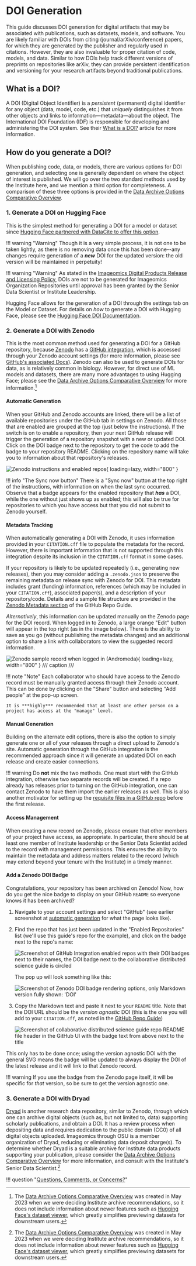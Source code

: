 # DOI Generation

This guide discusses DOI generation for digital artifacts that may be associated with publications, such as datasets, models, and software.
You are likely familiar with DOIs from citing (journal/arXiv/conference) papers, for which they are generated by the publisher and regularly used in citations. However, they are also invaluable for proper citation of code, models, and data. Similar to how DOIs help track different versions of preprints on repositories like arXiv, they can provide persistent identification and versioning for your research artifacts beyond traditional publications.

## What is a DOI?

A DOI (Digital Object Identifier) is a _persistent_ (permanent) digital identifier for any object (data, model, code, etc.) that _uniquely_ distinguishes it from other objects and links to information&mdash;metadata&mdash;about the object. The International DOI Foundation (IDF) is responsible for developing and administering the DOI system. See their [What is a DOI?](https://www.doi.org/the-identifier/what-is-a-doi/) article for more information.

## How do you generate a DOI?

When publishing code, data, or models, there are various options for DOI generation, and selecting one is generally dependent on where the object of interest is published. We will go over the two standard methods used by the Institute here, and we mention a third option for completeness. A comparison of these three options is provided in the [Data Archive Options Comparative Overview](../pdfs/Data_Archive-Publication-Options-Comparative-Overview.pdf).

### 1. Generate a DOI on Hugging Face

This is the simplest method for generating a DOI for a model or dataset since [Hugging Face partnered with DataCite to offer this option](https://huggingface.co/blog/introducing-doi).

!!! warning "Warning"
    Though it is a very simple process, it is not one to be taken lightly, as there is no removing data once this has been done--any changes require generation of a _**new**_ DOI for the updated version: the old version will be maintained in perpetuity!

!!! warning "Warning"
    As stated in the [Imageomics Digital Products Release and Licensing Policy](Digital-products-release-licensing-policy.md), DOIs are not to be generated for Imageomics Organization Repositories until approval has been granted by the Senior Data Scientist or Institute Leadership.

Hugging Face allows for the generation of a DOI through the settings tab on the Model or Dataset. For details on _how_ to generate a DOI with Hugging Face, please see the [Hugging Face DOI Documentation](https://huggingface.co/docs/hub/doi).

### 2. Generate a DOI with Zenodo

This is the most common method used for generating a DOI for a GitHub repository, because [Zenodo](https://zenodo.org/) has a [GitHub integration](https://zenodo.org/account/settings/github/), which is accessed through your Zenodo account settings (for more information, please see [GitHub's associated Docs](https://docs.github.com/articles/referencing-and-citing-content)). Zenodo can also be used to generate DOIs for data, as is relatively common in biology. However, for direct use of ML models and datasets, there are many more advantages to using Hugging Face; please see the [Data Archive Options Comparative Overview](../pdfs/Data_Archive-Publication-Options-Comparative-Overview.pdf) for more information.[^1]
[^1]: The [Data Archive Options Comparative Overview](../pdfs/Data_Archive-Publication-Options-Comparative-Overview.pdf) was created in May 2023 when we were deciding Institute archive recommendations, so it does not include information about newer features such as [Hugging Face's dataset viewer](https://huggingface.co/docs/hub/en/datasets-viewer), which greatly simplifies previewing datasets for downstream users.

#### Automatic Generation

When your GitHub and Zenodo accounts are linked, there will be a list of available repositories under the GitHub tab in settings on Zenodo. All those that are enabled are grouped at the top (just below the instructions). If the switch is on to enable a repository, then your next GitHub release will trigger the generation of a repository snapshot with a new or updated DOI. Click on the DOI badge next to the repository to get the code to add the badge to your repository README. Clicking on the repository name will take you to information about that repository's releases.

![Zenodo instructions and enabled repos](images/doi-generation/enabled_repos+intstructions.png){ loading=lazy, width="800" }

!!! info "The Sync now button"
    There is a "Sync now" button at the top right of the instructions, with information on when the last sync occurred. Observe that a badge appears for the enabled repository that **_has_** a DOI, while the one without just shows up as enabled; this will also be true for repositories to which you have access but that you did not submit to Zenodo yourself.

#### Metadata Tracking

When automatically generating a DOI with Zenodo, it uses information provided in your `CITATION.cff` file to populate the metadata for the record. However, there is important information that is not supported through this integration despite its inclusion in the `CITATION.cff` format in some cases.

If your repository is likely to be updated repeatedly (i.e., generating new releases), then you may consider adding a `.zenodo.json` to preserve the remaining metadata on release sync with Zenodo for DOI. This metadata includes grant (funding) information, references (which may be included in your `CITATION.cff`), associated paper(s), and a description of your repository/code. Details and a sample file structure are provided in the [Zenodo Metadata section](GitHub-Repo-Guide.md#zenodo-metadata) of the GitHub Repo Guide.

_Alternatively_, this information can be updated manually on the Zenodo page for the DOI record. When logged in to Zenodo, a large orange "Edit" button will appear in the top right (as in the image below). There is the ability to save as you go (without publishing the metadata changes) and an additional option to share a link with collaborators to view the suggested record information.

![Zenodo sample record when logged in (Andromeda)](images/doi-generation/Zenodo_sample_record.png){ loading=lazy, width="800" }
/// caption
///

!!! note "Note"
    Each collaborator who should have access to the Zenodo record must be manually granted access through their Zenodo account. This can be done by clicking on the "Share" button and selecting "Add people" at the pop-up screen.

    It is ***highly*** recommended that at least one other person on a project has access at the "manage" level.

#### Manual Generation

Building on the alternate edit options, there is also the option to simply generate one or all of your releases through a direct upload to Zenodo's site. Automatic generation through the GitHub integration is the recommended approach since it will generate an updated DOI on each release and create easier connections.

!!! warning
    Do **not** mix the two methods. One must start with the GitHub integration, otherwise two separate records will be created. If a repo already has releases prior to turning on the GitHub integration, one can contact Zenodo to have them import the earlier releases as well. This is also another motivator for setting up the [requisite files in a GitHub repo](GitHub-Repo-Guide.md#zenodo-metadata) before the first release.

#### Access Management

When creating a new record on Zenodo, please ensure that other members of your project have access, as appropriate. In particular, there should be at least one member of Institute leadership or the Senior Data Scientist added to the record with management permissions. This ensures the ability to maintain the metadata and address matters related to the record (which may extend beyond your tenure with the Institute) in a timely manner.

#### Add a Zenodo DOI Badge

Congratulations, your repository has been archived on Zenodo! Now, how do you get the nice badge to display on your GitHub `README` so everyone knows it has been archived?

1. Navigate to your account settings and select "GitHub" (see earlier screenshot at [automatic generation](#automatic-generation) for what the page looks like).

2. Find the repo that has just been updated in the "Enabled Repositories" list (we'll use this guide's repo for the example), and click on the badge next to the repo's name:

    ![Screenshot of GitHub Integration enabled repos with their DOI badges next to their names, the DOI badge next to the collaborative distributed science guide is circled](images/doi-generation/enabled_repos_badges.png)

    The pop up will look something like this:

    ![Screenshot of Zenodo DOI badge rendering options, only Markdown version fully shown: '[![DOI](https://zenodo.org/badge/1038590952.svg)](https://doi.org/10.5281/zenodo.17210328)'](images/doi-generation/badge-markdown.png)

3. Copy the Markdown text and paste it next to your `README` title. Note that the DOI URL should be the _version agnostic_ DOI (this is the one you will add to your `CITATION.cff`, as noted in the [GitHub Repo Guide](GitHub-Repo-Guide.md#citation))

    ![Screenshot of collaborative distributed science guide repo README file header in the GitHub UI with the badge text from above next to the title](images/doi-generation/README-badge-paste.png)

This only has to be done once; using the version agnostic DOI with the general SVG means the badge will be updated to always display the DOI of the latest release and it will link to that Zenodo record.

!!! warning
    If you use the badge from the Zenodo page itself, it will be specific for _that_ version, so be sure to get the version agnostic one.

### 3. Generate a DOI with Dryad

[Dryad](https://datadryad.org/stash/about) is another research data repository, similar to Zenodo, through which one can archive digital objects (such as, but not limited to, data) supporting scholarly publications, and obtain a DOI. It has a review process when depositing data and requires dedication to the public domain (CC0) of all digital objects uploaded. Imageomics through OSU is a member organization of Dryad, reducing or eliminating data deposit charge(s). To determine whether Dryad is a suitable archive for Institute data products supporting your publication, please consider the [Data Archive Options Comparative Overview](../pdfs/Data_Archive-Publication-Options-Comparative-Overview.pdf) for more information, and consult with the Institute's Senior Data Scientist.[^1]

!!! question "[Questions, Comments, or Concerns?](https://github.com/Imageomics/Collaborative-distributed-science-guide/issues)"
